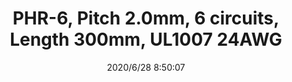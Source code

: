 ﻿---
layout: post 
title: PHR-6, Pitch 2.0mm, 6 circuits, Length 300mm, UL1007 24AWG
tags: PH
categories: wire-harness
overview: PHR-6, Pitch 2.0mm, 6 circuits, Length 300mm, UL1007 24AWG
series: 
part_number: PHR-6
thumb_img: static/202006/382-thumb-20200628165033.jpg
image: static/202006/382-20200628165033.jpg
date: 2020/6/28 8:50:07
---



